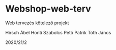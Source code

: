 # Webshop-web-terv
Web tervezés kötelező projekt

Hirsch Ábel
Honti Szabolcs
Pető Patrik
Tóth János

2020/21/2
